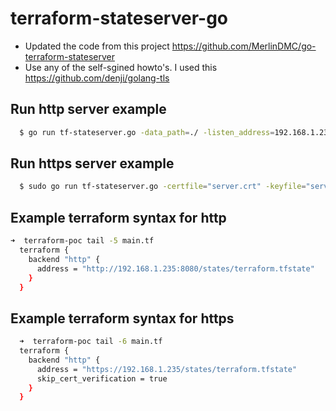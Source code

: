 # terraform-stateserver-go

- Updated the code from this project https://github.com/MerlinDMC/go-terraform-stateserver
- Use any of the self-sgined howto's. I used this https://github.com/denji/golang-tls

Run http server example
---
````bash
  $ go run tf-stateserver.go -data_path=./ -listen_address=192.168.1.235:8080
````

Run https server example
---
````bash
  $ sudo go run tf-stateserver.go -certfile="server.crt" -keyfile="server.key" -data_path=./ -listen_address=192.168.1.235:443
````

Example terraform syntax for http
---
````bash
➜  terraform-poc tail -5 main.tf 
  terraform {
    backend "http" {
      address = "http://192.168.1.235:8080/states/terraform.tfstate"
    }
  }
````
Example terraform syntax for https
---
````bash
  ➜  terraform-poc tail -6 main.tf 
  terraform {
    backend "http" {
      address = "https://192.168.1.235/states/terraform.tfstate"
      skip_cert_verification = true
    }
  }
````

